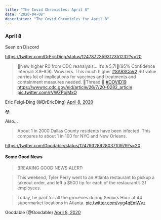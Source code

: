 ```yaml
---
title: "The Covid Chronicles: April 8"
date: "2020-04-08"
description: "The Covid Chronicles for April 8"
---
```


### April 8

Seen on Discord

https://twitter.com/DrEricDing/status/1247872359312351232?s=20

> 🚨New higher R0 from CDC reanalysis... it’s a 5.7!🚨(95% Confidence Interval: 3.8–8.9). Wowzers. This much higher [#SARSCoV2](https://twitter.com/hashtag/SARSCoV2?src=hash&ref_src=twsrc%5Etfw) R0 value carries lot of implications for vaccines and treatments and containment measures needed. 📌Thread 🧵 [#COVID19](https://twitter.com/hashtag/COVID19?src=hash&ref_src=twsrc%5Etfw)  https://wwwnc.cdc.gov/eid/article/26/7/20-0282_article [pic.twitter.com/rVWZPojMxO](https://t.co/rVWZPojMxO)

 Eric Feigl-Ding (@DrEricDing) [April 8, 2020](https://twitter.com/DrEricDing/status/1247872359312351232)

😳

Also...

> About 1 in 2000 Dallas County residents have been infected. This compares to about 1 in 100 for NYC and New Orleans.

https://twitter.com/Goodable/status/1247932892803710979?s=20

#### Some Good News

> BREAKING GOOD NEWS ALERT:  
  
> This weekend, Tyler Perry went to an Atlanta restaurant to pickup a takeout order, and left a $500 tip for each of the restaurant’s 21 employees.  
  
> Today, he paid for all the groceries during Seniors Hour at 44 supermarket locations in Atlanta. [pic.twitter.com/vyg4qEmWvz](https://t.co/vyg4qEmWvz)

 Goodable (@Goodable) [April 8, 2020](https://twitter.com/Goodable/status/1247932892803710979)



